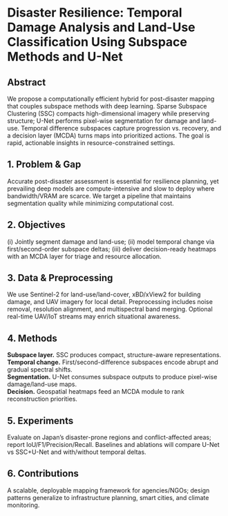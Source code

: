 # Disaster Resilience: Temporal Damage Analysis and Land-Use Classification Using Subspace Methods and U-Net

## Abstract
We propose a computationally efficient hybrid for post-disaster mapping that couples subspace methods with deep learning. Sparse Subspace Clustering (SSC) compacts high-dimensional imagery while preserving structure; U-Net performs pixel-wise segmentation for damage and land-use. Temporal difference subspaces capture progression vs. recovery, and a decision layer (MCDA) turns maps into prioritized actions. The goal is rapid, actionable insights in resource-constrained settings.

## 1. Problem & Gap
Accurate post-disaster assessment is essential for resilience planning, yet prevailing deep models are compute-intensive and slow to deploy where bandwidth/VRAM are scarce. We target a pipeline that maintains segmentation quality while minimizing computational cost.

## 2. Objectives
(i) Jointly segment damage and land-use; (ii) model temporal change via first/second-order subspace deltas; (iii) deliver decision-ready heatmaps with an MCDA layer for triage and resource allocation.

## 3. Data & Preprocessing
We use Sentinel-2 for land-use/land-cover, xBD/xView2 for building damage, and UAV imagery for local detail. Preprocessing includes noise removal, resolution alignment, and multispectral band merging. Optional real-time UAV/IoT streams may enrich situational awareness.

## 4. Methods
**Subspace layer.** SSC produces compact, structure-aware representations.  
**Temporal change.** First/second-difference subspaces encode abrupt and gradual spectral shifts.  
**Segmentation.** U-Net consumes subspace outputs to produce pixel-wise damage/land-use maps.  
**Decision.** Geospatial heatmaps feed an MCDA module to rank reconstruction priorities.

## 5. Experiments
Evaluate on Japan’s disaster-prone regions and conflict-affected areas; report IoU/F1/Precision/Recall. Baselines and ablations will compare U-Net vs SSC+U-Net and with/without temporal deltas.

## 6. Contributions
A scalable, deployable mapping framework for agencies/NGOs; design patterns generalize to infrastructure planning, smart cities, and climate monitoring.
